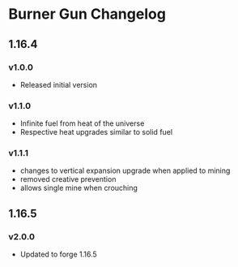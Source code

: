 # Burner Gun Changelog

## 1.16.4
### v1.0.0
- Released initial version
### v1.1.0
- Infinite fuel from heat of the universe
- Respective heat upgrades similar to solid fuel
### v1.1.1
- changes to vertical expansion upgrade when applied to mining
- removed creative prevention
- allows single mine when crouching
## 1.16.5
### v2.0.0
- Updated to forge 1.16.5